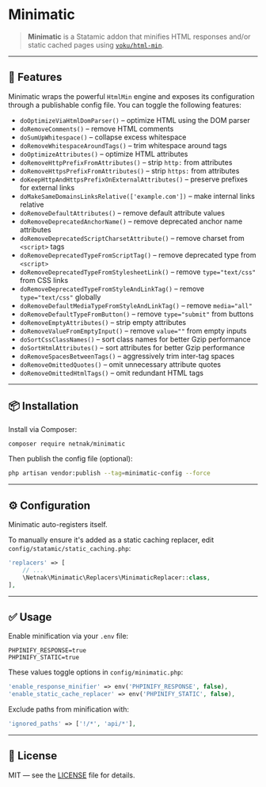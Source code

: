 # Minimatic

> **Minimatic** is a Statamic addon that minifies HTML responses and/or static cached pages using [`voku/html-min`](https://github.com/voku/HtmlMin).

---

## 🚀 Features

Minimatic wraps the powerful `HtmlMin` engine and exposes its configuration through a publishable config file. You can toggle the following features:

- `doOptimizeViaHtmlDomParser()` – optimize HTML using the DOM parser  
- `doRemoveComments()` – remove HTML comments  
- `doSumUpWhitespace()` – collapse excess whitespace  
- `doRemoveWhitespaceAroundTags()` – trim whitespace around tags  
- `doOptimizeAttributes()` – optimize HTML attributes  
- `doRemoveHttpPrefixFromAttributes()` – strip `http:` from attributes  
- `doRemoveHttpsPrefixFromAttributes()` – strip `https:` from attributes  
- `doKeepHttpAndHttpsPrefixOnExternalAttributes()` – preserve prefixes for external links  
- `doMakeSameDomainsLinksRelative(['example.com'])` – make internal links relative  
- `doRemoveDefaultAttributes()` – remove default attribute values  
- `doRemoveDeprecatedAnchorName()` – remove deprecated anchor name attributes  
- `doRemoveDeprecatedScriptCharsetAttribute()` – remove charset from `<script>` tags  
- `doRemoveDeprecatedTypeFromScriptTag()` – remove deprecated type from `<script>`  
- `doRemoveDeprecatedTypeFromStylesheetLink()` – remove `type="text/css"` from CSS links  
- `doRemoveDeprecatedTypeFromStyleAndLinkTag()` – remove `type="text/css"` globally  
- `doRemoveDefaultMediaTypeFromStyleAndLinkTag()` – remove `media="all"`  
- `doRemoveDefaultTypeFromButton()` – remove `type="submit"` from buttons  
- `doRemoveEmptyAttributes()` – strip empty attributes  
- `doRemoveValueFromEmptyInput()` – remove `value=""` from empty inputs  
- `doSortCssClassNames()` – sort class names for better Gzip performance  
- `doSortHtmlAttributes()` – sort attributes for better Gzip performance  
- `doRemoveSpacesBetweenTags()` – aggressively trim inter-tag spaces  
- `doRemoveOmittedQuotes()` – omit unnecessary attribute quotes  
- `doRemoveOmittedHtmlTags()` – omit redundant HTML tags  

---

## 📦 Installation

Install via Composer:

```bash
composer require netnak/minimatic
```

Then publish the config file (optional):

```bash
php artisan vendor:publish --tag=minimatic-config --force
```

---

## ⚙️ Configuration

Minimatic auto-registers itself.

To manually ensure it's added as a static caching replacer, edit `config/statamic/static_caching.php`:

```php
'replacers' => [
    // ...
    \Netnak\Minimatic\Replacers\MinimaticReplacer::class,
],
```

---

## ✅ Usage

Enable minification via your `.env` file:

```env
PHPINIFY_RESPONSE=true
PHPINIFY_STATIC=true
```

These values toggle options in `config/minimatic.php`:

```php
'enable_response_minifier' => env('PHPINIFY_RESPONSE', false),
'enable_static_cache_replacer' => env('PHPINIFY_STATIC', false),
```

Exclude paths from minification with:

```php
'ignored_paths' => ['!/*', 'api/*'],
```

---

## 🪪 License

MIT — see the [LICENSE](LICENSE) file for details.
